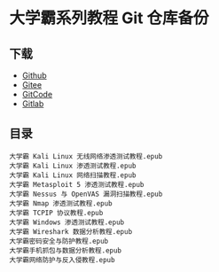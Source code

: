# 大学霸系列教程 Git 仓库备份

## 下载

+   [Github](https://github.com/it-ebooks-0/daxueba)
+   [Gitee](https://gitee.com/it-ebooks/daxueba)
+   [GitCode](https://gitcode.net/apachecn/daxueba)
+   [Gitlab](https://gitlab.com/it-ebooks/daxueba)

## 目录

```
大学霸 Kali Linux 无线网络渗透测试教程.epub
大学霸 Kali Linux 渗透测试教程.epub
大学霸 Kali Linux 网络扫描教程.epub
大学霸 Metasploit 5 渗透测试教程.epub
大学霸 Nessus 与 OpenVAS 漏洞扫描教程.epub
大学霸 Nmap 渗透测试教程.epub
大学霸 TCPIP 协议教程.epub
大学霸 Windows 渗透测试教程.epub
大学霸 Wireshark 数据分析教程.epub
大学霸密码安全与防护教程.epub
大学霸手机抓包与数据分析教程.epub
大学霸网络防护与反入侵教程.epub
```